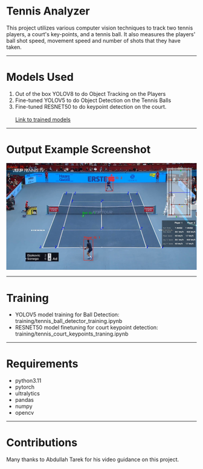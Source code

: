 # Tennis Analyzer
This project utilizes various computer vision techniques to track two tennis players, a court's key-points, and a tennis ball. It also measures the players' ball shot speed, movement speed and number of shots that they have taken.

---
# Models Used
1. Out of the box YOLOV8 to do Object Tracking on the Players
2. Fine-tuned YOLOV5 to do Object Detection on the Tennis Balls
3. Fine-tuned RESNET50 to do keypoint detection on the court. <br><br>
[Link to trained models](https://drive.google.com/drive/folders/17Nq1G18tbb7NOmqLeafRaAvmgad801Rx?usp=drive_link)
---
# Output Example Screenshot
![a screenshot to show the output of this project](output_videos/screenshot.jpg)

---
# Training
- YOLOV5 model training for Ball Detection: training/tennis_ball_detector_training.ipynb
- RESNET50 model finetuning for court keypoint detection: training/tennis_court_keypoints_traning.ipynb
---
# Requirements
- python3.11
- pytorch
- ultralytics
- pandas
- numpy
- opencv
---
# Contributions
Many thanks to Abdullah Tarek for his video guidance on this project.

